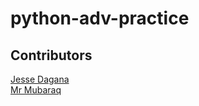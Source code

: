 # python-adv-practice

## Contributors

[Jesse Dagana](mailto:ebitimidagana@gmail.com)  
[Mr Mubaraq](https://github.com/mubarraqqq)
